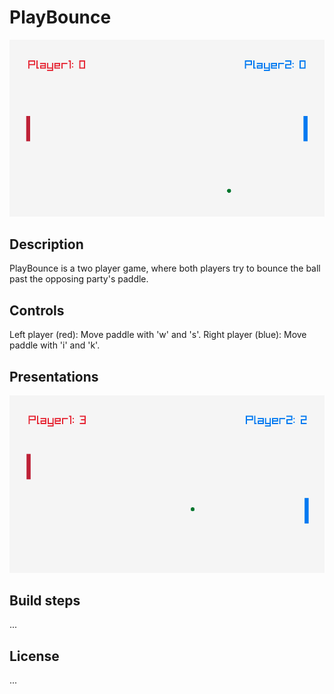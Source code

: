 # PlayBounce

 ![Gameplay image](https://github.com/noobLue/PlayBounce/blob/master/misc/PlayBounce.png?raw=true)

## Description

PlayBounce is a two player game, where both players try to bounce the ball past the opposing party's paddle. 

## Controls

Left player (red): Move paddle with 'w' and 's'.
Right player (blue): Move paddle with 'i' and 'k'.

## Presentations

 ![More gameplay](https://github.com/noobLue/PlayBounce/blob/master/misc/PlayBounce.gif?raw=true)


## Build steps

...

## License

...